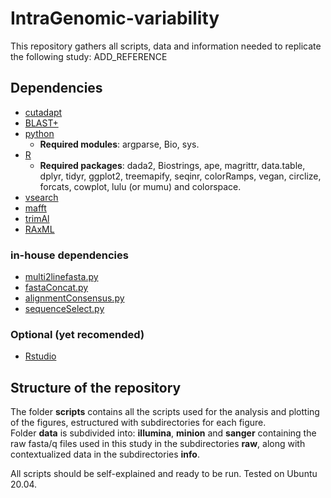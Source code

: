 # IntraGenomic-variability
  
This repository gathers all scripts, data and information needed to replicate the following study: ADD_REFERENCE

## Dependencies
- [cutadapt](https://cutadapt.readthedocs.io/en/stable/)  
- [BLAST+](https://blast.ncbi.nlm.nih.gov/Blast.cgi?CMD=Web&PAGE_TYPE=BlastDocs&DOC_TYPE=Download)  
- [python](https://www.python.org/)  
    -   **Required modules**: argparse, Bio, sys.  
- [R](https://www.r-project.org/)  
    -   **Required packages**: dada2, Biostrings, ape, magrittr, data.table, dplyr, tidyr, ggplot2, treemapify, seqinr, colorRamps, vegan, circlize, forcats, cowplot, lulu (or mumu) and colorspace.  
- [vsearch](https://github.com/torognes/vsearch)  
- [mafft](https://mafft.cbrc.jp/alignment/software/)  
- [trimAl](http://trimal.cgenomics.org/)  
- [RAxML](https://cme.h-its.org/exelixis/web/software/raxml/)  
### in-house dependencies
- [multi2linefasta.py](https://github.com/MiguelMSandin/fasta-functions/blob/main/scripts/multi2linefasta.py)  
- [fastaConcat.py](https://github.com/MiguelMSandin/fasta-functions/blob/main/scripts/fastaConcat.py)  
- [alignmentConsensus.py](https://github.com/MiguelMSandin/fasta-functions/blob/main/scripts/alignmentConsensus.py)
- [sequenceSelect.py](https://github.com/MiguelMSandin/fasta-functions/blob/main/scripts/sequenceSelect.py)
### Optional (yet recomended)  
- [Rstudio](https://rstudio.com/products/rstudio/download/) 

## Structure of the repository
The folder **scripts** contains all the scripts used for the analysis and plotting of the figures, estructured with subdirectories for each figure.  
Folder **data** is subdivided into: **illumina**, **minion** and **sanger** containing the raw fasta/q files used in this study in the subdirectories **raw**, along with contextualized data in the subdirectories **info**.  
  
All scripts should be self-explained and ready to be run. Tested on Ubuntu 20.04.
